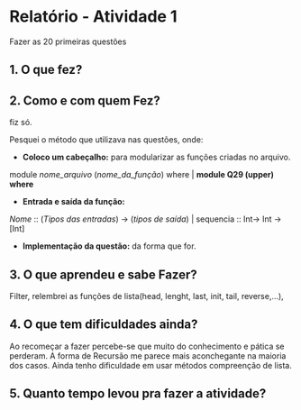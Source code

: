 # Relatório - Atividade 1

Fazer as 20 primeiras questões

## 1. **O que fez?**

## 2. **Como e com quem Fez?**

fiz só.

Pesquei o método que utilizava nas questões, onde:

* **Coloco um cabeçalho:**
para modularizar as funções criadas no arquivo.

module *nome_arquivo* (*nome_da_função*) where |
**module Q29 (upper) where**


* **Entrada e saída da função:**

*Nome* :: (*Tipos das entradas*) -> (*tipos de saída*)
| sequencia :: Int-> Int -> [Int]

* **Implementação da questão:** da forma que for.


## 3. **O que aprendeu e sabe Fazer?**

Filter, relembrei as funções de lista(head, lenght, last, init, tail, reverse,...),


## 4. **O que tem dificuldades ainda?**

Ao recomeçar a fazer percebe-se que muito do conhecimento e pática se perderam. A forma de Recursão me parece mais aconchegante na maioria dos casos. Ainda tenho dificuldade em usar métodos compreenção de lista. 


## 5. **Quanto tempo levou pra fazer a atividade?**